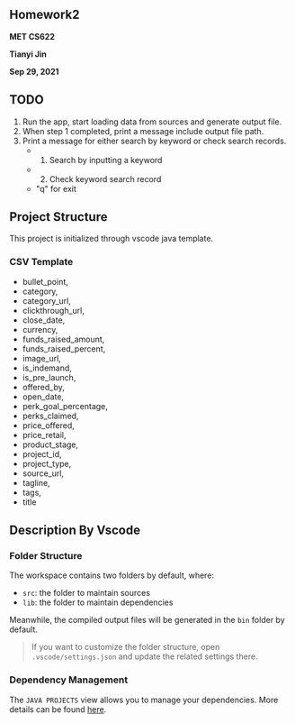 ## Homework2
**MET CS622**

**Tianyi Jin**

**Sep 29, 2021**

## TODO
1. Run the app, start loading data from sources and generate output file.
2. When step 1 completed, print a message include output file path.
3. Print a message for either search by keyword or check search records.
   - 1. Search by inputting a keyword
   - 2. Check keyword search record
   - "q" for exit

## Project Structure

This project is initialized through vscode java template.

### CSV Template
- bullet_point,
- category,
- category_url,
- clickthrough_url,
- close_date,
- currency,
- funds_raised_amount,
- funds_raised_percent,
- image_url,
- is_indemand,
- is_pre_launch,
- offered_by,
- open_date,
- perk_goal_percentage,
- perks_claimed,
- price_offered,
- price_retail,
- product_stage,
- project_id,
- project_type,
- source_url,
- tagline,
- tags,
- title

## Description By Vscode

### Folder Structure

The workspace contains two folders by default, where:

- `src`: the folder to maintain sources
- `lib`: the folder to maintain dependencies

Meanwhile, the compiled output files will be generated in the `bin` folder by default.

> If you want to customize the folder structure, open `.vscode/settings.json` and update the related settings there.

### Dependency Management

The `JAVA PROJECTS` view allows you to manage your dependencies. More details can be found [here](https://github.com/microsoft/vscode-java-dependency#manage-dependencies).
